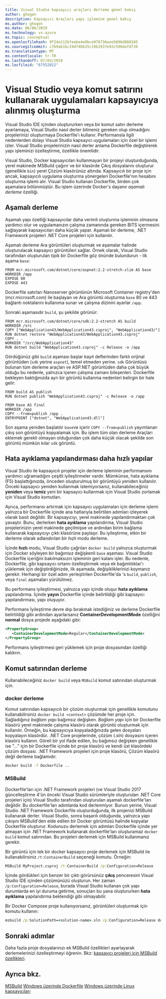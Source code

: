 ```yaml
---
title: Visual Studio kapsayıcı araçları derleme genel bakış
author: ghogen
description: Kapsayıcı Araçları yapı işlemine genel bakış
ms.author: ghogen
ms.date: 06/06/2019
ms.technology: vs-azure
ms.topic: conceptual
ms.openlocfilehash: 9f2da112bfeebe4e0bce976736eee5696d888105
ms.sourcegitcommit: c7b9ab1bc19d74b635c19b1937e92c590dafd736
ms.translationtype: MT
ms.contentlocale: tr-TR
ms.lasthandoff: 07/03/2019
ms.locfileid: "67552822"
---
```

# <a name="building-containerized-apps-using-visual-studio-or-the-command-line"></a>Visual Studio veya komut satırını kullanarak uygulamaları kapsayıcıya alınmış oluşturma

Visual Studio IDE içinden oluştururken veya bir komut satırı derleme ayarlamaya, Visual Studio nasıl derler bilmeniz gereken olup olmadığını projelerinizi oluşturmaya Dockerfile'ı kullanır.  Performansla ilgili nedenlerden dolayı Visual Studio kapsayıcı uygulamaları için özel bir işlemi izler. Visual Studio projelerinizin nasıl derler anlama Dockerfile değiştirerek yapı işleminizi özelleştirme, özellikle önemlidir.

Visual Studio, Docker kapsayıcıları kullanmayan bir projeyi oluşturduğunda, yerel makinede MSBuild çağırır ve bir klasörde Çıkış dosyalarını oluşturur (genellikle `bin`) yerel Çözüm klasörünüz altında. Kapsayıcılı bir proje için ancak, kapsayıcılı uygulama oluşturma yönergeleri Dockerfile'nın hesabını oluşturma işlemi alır. Visual Studio kullanan Dockerfile, birden çok aşamalara bölünmüştür. Bu işlem üzerinde Docker's dayanır *aşamalı derleme* özelliği.

## <a name="multistage-build"></a>Aşamalı derleme

Aşamalı yapı özelliği kapsayıcılar daha verimli oluşturma işleminin olmasına yardımcı olur ve uygulamanızın çalışma zamanında gereken BITS içermesini sağlayarak kapsayıcıları daha küçük yapar. Aşamalı bir derleme, .NET Framework projeleri .NET Core projeleri için kullanılır.

Aşamalı derleme Ara görüntüleri oluşturmak ve aşamalar halinde oluşturulacak kapsayıcı görüntüleri sağlar. Örnek olarak, Visual Studio tarafından oluşturulan tipik bir Dockerfile göz önünde bulundurun - ilk aşama `base`:

```
FROM mcr.microsoft.com/dotnet/core/aspnet:2.2-stretch-slim AS base
WORKDIR /app
EXPOSE 80
EXPOSE 443
```

Dockerfile satırları Nanoserver görüntünün Microsoft Container registry'den (mcr.microsoft.com) ile başlayan ve Ara görüntü oluşturma `base` 80 ve 443 bağlantı noktalarını kullanıma sunar ve çalışma dizinini ayarlar `/app`.

Sonraki aşamasıdır `build`, şu şekilde görünür:

```
FROM mcr.microsoft.com/dotnet/core/sdk:2.2-stretch AS build
WORKDIR /src
COPY ["WebApplication43/WebApplication43.csproj", "WebApplication43/"]
RUN dotnet restore "WebApplication43/WebApplication43.csproj"
COPY . .
WORKDIR "/src/WebApplication43"
RUN dotnet build "WebApplication43.csproj" -c Release -o /app
```

Gördüğünüz gibi `build` aşaması başlar kayıt defterinden farklı orijinal görüntüden (`sdk` yerine `aspnet`), temel etmeden yerine.  `sdk` Görüntüsü bulunan tüm derleme araçları ve ASP.NET görüntüden daha çok büyük olduğu bu nedenle, yalnızca içeren çalışma zamanı bileşenleri. Dockerfile bekleyen baktığınızda ayrı bir görüntü kullanma nedenleri belirgin bir hale gelir:

```
FROM build AS publish
RUN dotnet publish "WebApplication43.csproj" -c Release -o /app

FROM base AS final
WORKDIR /app
COPY --from=publish /app .
ENTRYPOINT ["dotnet", "WebApplication43.dll"]
```

Son aşama yeniden başlatılır `base`ve içerir `COPY --from=publish` yayımlanan çıkış son görüntüyü kopyalamak için. Bu işlem tüm olan derleme Araçları eklemek gerekli olmayan olduğundan çok daha küçük olacak şekilde son görüntü mümkün kılar `sdk` görüntü.

## <a name="faster-builds-for-the-debug-configuration"></a>Hata ayıklama yapılandırması daha hızlı yapılar

Visual Studio ile kapsayıcılı projeler için derleme işleminin performansını yardımcı uğramadığını çeşitli iyileştirmeler vardır. Mümkünse, hata ayıklama (F5) başlattığınızda, önceden oluşturulmuş bir görüntüyü yeniden kullanılır. Önceki kapsayıcı yeniden kullanmak istemiyorsanız, kullanabileceğiniz **yeniden** veya **temiz** yeni bir kapsayıcı kullanmak için Visual Studio zorlamak için Visual Studio komutları.

Ayrıca, performansı artırmak için kapsayıcı uygulamaları için derleme işlemi yalnızca bir Dockerfile içinde ana hatlarıyla belirtilen adımları izleyerek olarak basit değildir. Bir kapsayıcıyı, yerel makinede yapılandırmaktan çok yavaştır.  Bunu, derlerken **hata ayıklama** yapılandırma, Visual Studio projelerinizin yerel makinede geçilmişse ve ardından birim bağlama kullanarak kapsayıcıyı çıktı klasörüne paylaşır. Bu iyileştirme, etkin bir derleme olarak adlandırılan bir *hızlı* modu derleme.

İçinde **hızlı** modu, Visual Studio çağrıları `docker build` yalnızca oluşturmak için Docker söyleyen bir bağımsız değişkenli `base` aşaması.  Visual Studio Dockerfile içeriğini bakılmaksızın işleminin geri kalanı işler. Bu nedenle, Dockerfile, gibi kapsayıcı ortamı özelleştirmek veya ek bağımlılıklar'ı yüklemek için değiştirdiğinizde, ilk aşamada, değişikliklerinizi koymanız gerekir.  Herhangi bir özel adım yerleştirilen Dockerfile'da 's `build`, `publish`, veya `final` aşamaları yürütülmez.

Bu performans iyileştirmesi, yalnızca yapı içinde oluşur **hata ayıklama** yapılandırma. İçinde **yayın** Dockerfile içinde belirtildiği gibi kapsayıcı yapılandırması, yapı oluşuyor.

Performans İyileştirme devre dışı bırakmak istediğiniz ve derleme Dockerfile belirtildiği gibi ardından ayarlarsanız **ContainerDevelopmentMode** özelliğini **normal** dosya projede aşağıdaki gibi:

```xml
<PropertyGroup>
   <ContainerDevelopmentMode>Regular</ContainerDevelopmentMode>
</PropertyGroup>
```

Performans iyileştirmesi geri yüklemek için proje dosyasından özelliği kaldırın.

## <a name="building-from-the-command-line"></a>Komut satırından derleme

Kullanabileceğiniz `docker build` veya `MSBuild` komut satırından oluşturmak için.

### <a name="docker-build"></a>docker derleme

Komut satırından kapsayıcılı bir çözüm oluşturmak için genellikle komutunu kullanabilirsiniz `docker build <context>` çözümde her proje için. Sağladığınız *bağlam yapı* bağımsız değişken. *Bağlam yapı* için bir Dockerfile klasörü yerel makinede çalışma klasörü olarak görüntü oluşturmak için kullanılır. Örneğin, bu kapsayıcıya kopyaladığınızda gelen dosyaları kopyalayın klasördür.  .NET Core projelerinde, çözüm (.sln) dosyasını içeren klasörü kullanın.  Göreli bir yol ifade edilen, bu bağımsız değişken genellikle ise "..." için bir Dockerfile içinde bir proje klasörü ve kendi üst klasördeki çözüm dosyası.  .NET Framework projeleri için proje klasörü, Çözüm klasörü değil derleme bağlamıdır.

```cmd
docker build -f Dockerfile ..
```

### <a name="msbuild"></a>MSBuild

Dockerfile'ları için .NET Framework projeleri (ve Visual Studio 2017 güncelleştirme 4'ün önceki Visual Studio sürümleriyle oluşturulan .NET Core projeleri için) Visual Studio tarafından oluşturulan aşamalı dockerfile'ları değildir.  Bu dockerfile'ları adımlarda kod derlenmiyor.  Bunun yerine, Visual Studio .NET Framework Dockerfile oluşturduğunda, ilk projenizi MSBuild kullanarak derler.  Visual Studio, sonra başarılı olduğunda, yalnızca yapı çıkışını MSBuild'den elde edilen bir Docker görüntüsü halinde kopyalar Dockerfile oluşturur.  Kodunuzu derlemek için adımları Dockerfile içinde yer almayan için .NET Framework kullanarak dockerfile'ları oluşturamaz `docker build` komut satırından. Bu projeleri derlemek için MSBuild kullanmanız gerekir.

Bir görüntü için tek bir docker kapsayıcı proje derlemek için MSBuild ile kullanabilirsiniz `/t:ContainerBuild` seçeneği komutu. Örneğin:

```cmd
MSBuild MyProject.csproj /t:ContainerBuild /p:Configuration=Release
```

İçinde gördükleri için benzer bir çıktı görürsünüz **çıkış** penceresini Visual Studio IDE içinden çözümünüzü oluşturun. Her zaman `/p:Configuration=Release`, burada Visual Studio kullanan çok yapı durumlarda en iyi duruma getirme, sonuçları bu yana oluştururken **hata ayıklama** yapılandırma beklendiği gibi olmayabilir.

Bir Docker Compose proje kullanıyorsanız, görüntüleri oluşturmak için komutu kullanın:

```cmd
msbuild /p:SolutionPath=<solution-name>.sln /p:Configuration=Release docker-compose.dcproj
```

## <a name="next-steps"></a>Sonraki adımlar

Daha fazla proje dosyalarınızı ek MSBuild özellikleri ayarlayarak derlemelerinizi özelleştirmeyi öğrenin. Bkz: [kapsayıcı projeleri için MSBuild özellikleri](container-msbuild-properties.md).

## <a name="see-also"></a>Ayrıca bkz.

[MSBuild](../msbuild/msbuild.md)
[Windows üzerinde Dockerfile](/virtualization/windowscontainers/manage-docker/manage-windows-dockerfile)
[Windows üzerinde Linux kapsayıcıları](/virtualization/windowscontainers/deploy-containers/linux-containers)
